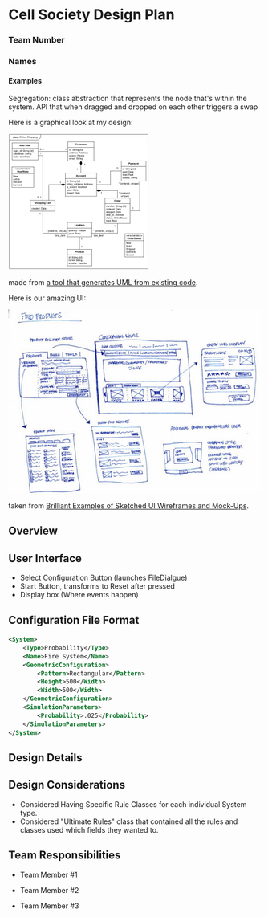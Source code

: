 # Cell Society Design Plan

### Team Number

### Names

#### Examples

Segregation: class abstraction that represents the node that's within the system.
API that when dragged and dropped on each other triggers a swap

Here is a graphical look at my design:

![This is cool, too bad you can't see it](online-shopping-uml-example.png "An initial UI")

made from [a tool that generates UML from existing code](http://staruml.io/).

Here is our amazing UI:

![This is cool, too bad you can't see it](29-sketched-ui-wireframe.jpg "An alternate design")

taken from [Brilliant Examples of Sketched UI Wireframes and Mock-Ups](https://onextrapixel.com/40-brilliant-examples-of-sketched-ui-wireframes-and-mock-ups/).

## Overview

## User Interface

*   Select Configuration Button (launches FileDialgue)
*   Start Button, transforms to Reset after pressed
*   Display box (Where events happen)

## Configuration File Format

```xml
<System>
	<Type>Probability</Type>
	<Name>Fire System</Name>
	<GeometricConfiguration>
		<Pattern>Rectangular</Pattern>
		<Height>500</Width>
		<Width>500</Width>
	</GeometricConfiguration>
	<SimulationParameters>
		<Probability>.025</Probability>
	</SimulationParameters>
</System>
```

## Design Details


## Design Considerations

*   Considered Having Specific Rule Classes for each individual
    System type.
*   Considered "Ultimate Rules" class that contained all the rules
    and classes used which fields they wanted to.

## Team Responsibilities

*   Team Member #1

*   Team Member #2

*   Team Member #3
